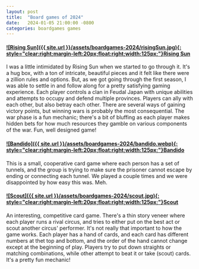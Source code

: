 ```yaml
---
layout: post
title:  "Board games of 2024"
date:   2024-01-05 21:00:00 -0800
categories: boardgames games
---
```




#### [![Rising Sun]({{ site.url }}/assets/boardgames-2024/risingSun.jpg){: style="clear:right;margin-left:20px;float:right;width:125px;"}](https://www.amazon.com/dp/B076PDV9KR/)[Rising Sun](https://www.amazon.com/dp/B076PDV9KR/)

I was a little intimidated by Rising Sun when we started to go through it. It's a hug box, with a ton of intricate, beautiful pieces and it felt like there were a zillion rules and options. But, as we got going through the first season, I was able to settle in and follow along for a pretty satisfying gaming experience. Each player controls a clan in Feudal Japan with unique abilities and attempts to occupy and defend multiple provinces. Players can ally with each other, but also betray each other. There are several ways of gaining victory points, but winning wars is probably the most consequential. The war phase is a fun mechanic; there's a bit of bluffing as each player makes hidden bets for how much resources they gamble on various components of the war. Fun, well designed game!


#### [![Bandido]({{ site.url }}/assets/boardgames-2024/bandido.webp){: style="clear:right;margin-left:20px;float:right;width:125px;"}](https://boardgamegeek.com/boardgame/191925/bandido)[Bandido](https://boardgamegeek.com/boardgame/191925/bandido)
This is a small, cooperative card game where each person has a set of tunnels, and the group is trying to make sure the prisoner cannot escape by ending or connecting each tunnel. We played a couple times and we were disappointed by how easy this was. Meh.


#### [![Scout]({{ site.url }}/assets/boardgames-2024/scout.jpg){: style="clear:right;margin-left:20px;float:right;width:125px;"}](https://www.amazon.com/dp/B09Q99T87T/)[Scout](https://www.amazon.com/dp/B09Q99T87T/)
An interesting, competitive card game. There's a thin story veneer where each player runs a rival circus, and tries to either put on the best act or scout another circus' performer. It's not really that important to how the game works. Each player has a hand of cards, and each card has different numbers at thet top and bottom, and the order of the hand cannot change except at the beginning of play. Players try to put down straights or matching combinations, while other attempt to beat it or take (scout) cards. It's a pretty fun mechanic! 






